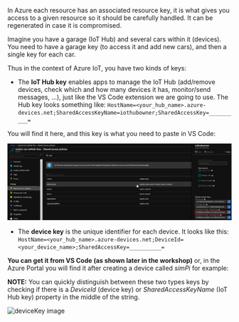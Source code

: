 In Azure each resource has an associated resource key, it is what gives you access to a given resource so it should be carefully handled. It can be regenerated in case it is compromised.

Imagine you have a garage (IoT Hub) and several cars within it (devices). You need to have a garage key (to access it and add new cars), and then a single key for each car.
<!-- TODO: Add garage analogy pic -->

Thus in the context of Azure IoT, you have two kinds of keys:

- The **IoT Hub key** enables apps to manage the IoT Hub (add/remove devices, check which and how many devices it has, monitor/send messages, ...), just like the VS Code extension we are going to use. The Hub key looks something like: ```HostName=<your_hub_name>.azure-devices.net;SharedAccessKeyName=iothubowner;SharedAccessKey=__________=```

You will find it here, and this key is what you need to paste in VS Code:

![hubKey image](./images/hubKey.png)


- The **device key** is the unique identifier for each device. It looks like this:
```HostName=<your_hub_name>.azure-devices.net;DeviceId=<your_device_name>;SharedAccessKey=__________=```

**You can get it from VS Code (as shown later in the workshop)** or, in the Azure Portal you will find it after creating a device called *simPi* for example:

**NOTE:** You can quickly distinguish between these two types keys by checking if there is a *DeviceId* (device key) or *SharedAccessKeyName* (IoT Hub key) property in the middle of the string.

![deviceKey image](./images/deviceKey.png)
